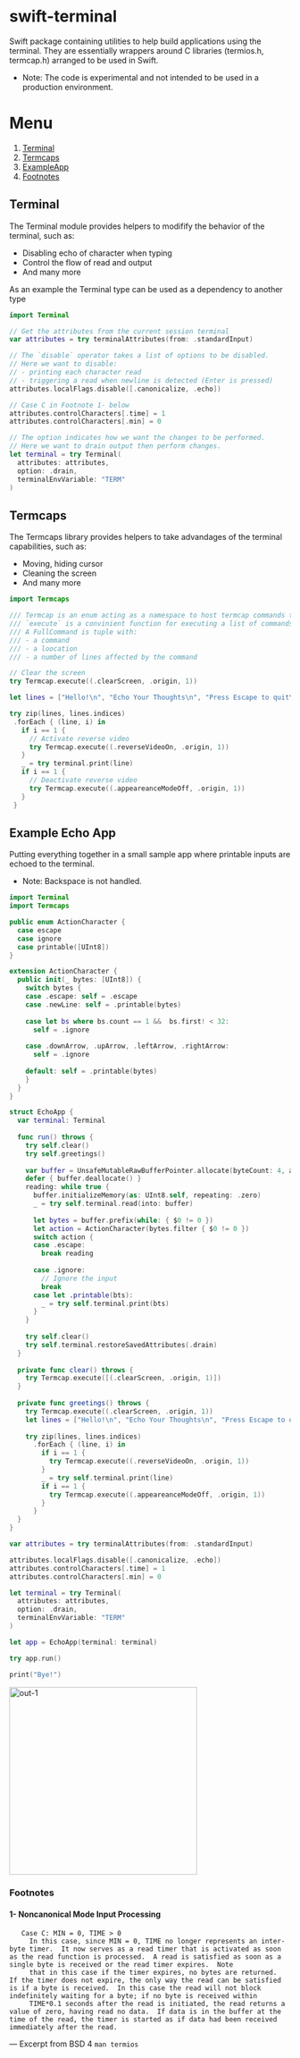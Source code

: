 # swift-terminal

Swift package containing utilities to help build applications using the terminal.
They are essentially wrappers around C libraries (termios.h, termcap.h) arranged to be used in Swift.

- Note: The code is experimental and not intended to be used in a production environment.

# Menu
1. [Terminal](#terminal)
2. [Termcaps](#termcaps)
3. [ExampleApp](#example)
4. [Footnotes](#footnotes)

## Terminal <a name="terminal"></a> 
The Terminal module provides helpers to modifify the behavior of the terminal, such as:
  - Disabling echo of character when typing
  - Control the flow of read and output
  - And many more
  
As an example the Terminal type can be used as a dependency to another type

```swift
import Terminal

// Get the attributes from the current session terminal
var attributes = try terminalAttributes(from: .standardInput)

// The `disable` operator takes a list of options to be disabled.
// Here we want to disable:
// - printing each character read
// - triggering a read when newline is detected (Enter is pressed)
attributes.localFlags.disable([.canonicalize, .echo])

// Case C in Footnote 1- below
attributes.controlCharacters[.time] = 1
attributes.controlCharacters[.min] = 0

// The option indicates how we want the changes to be performed.
// Here we want to drain output then perform changes.
let terminal = try Terminal(
  attributes: attributes,
  option: .drain,
  terminalEnvVariable: "TERM"
)
```

## Termcaps  <a name="termcaps"></a> 
The Termcaps library provides helpers to take advandages of the terminal capabilities, such as:
 - Moving, hiding cursor
 - Cleaning the screen
 - And many more
 
 ```swift
import Termcaps

/// Termcap is an enum acting as a namespace to host termcap commands to execute on the terminal
/// `execute` is a convinient function for executing a list of commands.
/// A FullCommand is tuple with:
/// - a command
/// - a loocation
/// - a number of lines affected by the command

// Clear the screen
try Termcap.execute((.clearScreen, .origin, 1))

let lines = ["Hello!\n", "Echo Your Thoughts\n", "Press Escape to quit\n"]

try zip(lines, lines.indices)
  .forEach { (line, i) in
    if i == 1 {
      // Activate reverse video
      try Termcap.execute((.reverseVideoOn, .origin, 1))
    }
    _ = try terminal.print(line)
    if i == 1 {
      // Deactivate reverse video
      try Termcap.execute((.appeareanceModeOff, .origin, 1))
    }
  }
 ```
 
## Example Echo App  <a name="example"></a> 
Putting everything together in a small sample app where printable inputs are echoed to the terminal.
- Note: Backspace is not handled.
```swift
import Terminal
import Termcaps

public enum ActionCharacter {
  case escape
  case ignore
  case printable([UInt8])
}

extension ActionCharacter {
  public init(_ bytes: [UInt8]) {
    switch bytes {
    case .escape: self = .escape
    case .newLine: self = .printable(bytes)
      
    case let bs where bs.count == 1 &&  bs.first! < 32:
      self = .ignore
      
    case .downArrow, .upArrow, .leftArrow, .rightArrow:
      self = .ignore
      
    default: self = .printable(bytes)
    }
  }
}

struct EchoApp {
  var terminal: Terminal
  
  func run() throws {
    try self.clear()
    try self.greetings()
    
    var buffer = UnsafeMutableRawBufferPointer.allocate(byteCount: 4, alignment: 4)
    defer { buffer.deallocate() }
    reading: while true {
      buffer.initializeMemory(as: UInt8.self, repeating: .zero)
      _ = try self.terminal.read(into: buffer)
      
      let bytes = buffer.prefix(while: { $0 != 0 })
      let action = ActionCharacter(bytes.filter { $0 != 0 })
      switch action {
      case .escape:
        break reading
        
      case .ignore:
        // Ignore the input
        break
      case let .printable(bts):
        _ = try self.terminal.print(bts)
      }
    }
    
    try self.clear()
    try self.terminal.restoreSavedAttributes(.drain)
  }
  
  private func clear() throws {
    try Termcap.execute([(.clearScreen, .origin, 1)])
  }
  
  private func greetings() throws {
    try Termcap.execute((.clearScreen, .origin, 1))
    let lines = ["Hello!\n", "Echo Your Thoughts\n", "Press Escape to quit\n"]
    
    try zip(lines, lines.indices)
      .forEach { (line, i) in
        if i == 1 {
          try Termcap.execute((.reverseVideoOn, .origin, 1))
        }
        _ = try self.terminal.print(line)
        if i == 1 {
          try Termcap.execute((.appeareanceModeOff, .origin, 1))
        }
      }
  }
}

var attributes = try terminalAttributes(from: .standardInput)

attributes.localFlags.disable([.canonicalize, .echo])
attributes.controlCharacters[.time] = 1
attributes.controlCharacters[.min] = 0

let terminal = try Terminal(
  attributes: attributes,
  option: .drain,
  terminalEnvVariable: "TERM"
)

let app = EchoApp(terminal: terminal)

try app.run()

print("Bye!")
```

<img width="336" alt="out-1" src="https://user-images.githubusercontent.com/8080769/223205041-eddd2570-c268-4a8e-ac2a-1ddc17b84838.png">

 
### Footnotes <a name="footnotes"></a> 

#### 1- Noncanonical Mode Input Processing 
  
```
   Case C: MIN = 0, TIME > 0
     In this case, since MIN = 0, TIME no longer represents an inter-byte timer.  It now serves as a read timer that is activated as soon as the read function is processed.  A read is satisfied as soon as a single byte is received or the read timer expires.  Note
     that in this case if the timer expires, no bytes are returned.  If the timer does not expire, the only way the read can be satisfied is if a byte is received.  In this case the read will not block indefinitely waiting for a byte; if no byte is received within
     TIME*0.1 seconds after the read is initiated, the read returns a value of zero, having read no data.  If data is in the buffer at the time of the read, the timer is started as if data had been received immediately after the read.

```
     
— Excerpt from BSD 4 ```man termios```


